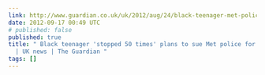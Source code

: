 ```yaml
---
link: http://www.guardian.co.uk/uk/2012/aug/24/black-teenager-met-police
date: 2012-09-17 00:49 UTC
# published: false
published: true
title: " Black teenager 'stopped 50 times' plans to sue Met police for harassment
  | UK news | The Guardian "
tags: []
---
```



